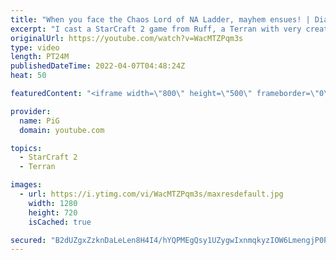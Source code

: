 ```yaml
---
title: "When you face the Chaos Lord of NA Ladder, mayhem ensues! | Diamond in the Ruff #70 StarCraft 2"
excerpt: "I cast a StarCraft 2 game from Ruff, a Terran with very creative gameplay. How will he ruff up his Zerg opponents when the game is total chaos?!?  💎 Diamond in the Ruff: https://www.youtube.com/playlist?list=PLFUDU8AOevUfdEq20wYq8Sm9z3sc1yn0l 💎 Follow Ruff: https://www.twitch.tv/ruff_stuff_tv | https://www.youtube.com/ruff_stuff"
originalUrl: https://youtube.com/watch?v=WacMTZPqm3s
type: video
length: PT24M
publishedDateTime: 2022-04-07T04:48:24Z
heat: 50

featuredContent: "<iframe width=\"800\" height=\"500\" frameborder=\"0\" src=\"https://www.youtube.com/embed/WacMTZPqm3s\" allow=\"accelerometer; autoplay; encrypted-media; gyroscope; picture-in-picture\" allowfullscreen></iframe>"

provider:
  name: PiG
  domain: youtube.com

topics:
  - StarCraft 2
  - Terran

images:
  - url: https://i.ytimg.com/vi/WacMTZPqm3s/maxresdefault.jpg
    width: 1280
    height: 720
    isCached: true

secured: "B2dUZgxZzknDaLeLen8H4I4/hYQPMEgQsy1UZygwIxnmqkyzIOW6LmengjP0PJegVZBgv9xTZSE5SoYv+GIQquk7v5t8G7qCTBF1CLSgORqrOeAdCX1eKhIQ5NzYaQgFOdhtWfcX371HrxzPS21JQG/DgYWyl2ySkAgCrNORm+b3gTDo5mN5jjqYSGZ4ts6g6noFEcYaGnpAk1N1RGPUQ2SREPjLlP/pcxyNHNe0wC7PCo+UxXBkJ65qHH57a0kZrKAybbu4wTWYYeQ/XY9tXDQtBcCkK7uOeU2AW3lMR59tWcp6+aVpwPs4XGi6RQ48TAGcBtz68L0BBsdTuzlWCnyTQhWpaxaear/EsWQt8sjEFKj9J2m+DcgEkxZkazD6xHW4UAIJ8b9S2/68Y8knyIO7/tbhor8hminaYZeXHws=;3mfoNlouOldE2ZiPndXypQ=="
---
```


